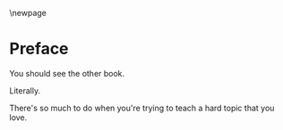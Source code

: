 \newpage

# Preface

You should see the other book.

Literally.

There's so much to do when you're trying to teach a hard topic that you love.


